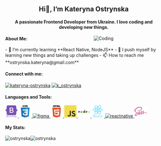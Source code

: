 <h2 align="center">Hi👋, I’m Kateryna Ostrynska</h2>
<h4 align="center">A passionate Frontend Developer from Ukraine. I love coding and developing new things.</h4>

<img align="right" alt="Coding" width="220" src="https://media.tenor.com/bQCHJwgCNuMAAAAM/kitten-cat.gif">

<h4 align="left">About Me:</h4>
- 🌱 I’m currently learning **React Native, NodeJS**
- 🔭 I push myself by learning new things and taking up challenges
- 📫 How to reach me **ostrynska.kateryna@gmail.com**

<h4 align="left">Connect with me:</h4>
<p align="left">
<a href="https://linkedin.com/in/kateryna-ostrynska" target="blank"><img align="center" src="https://raw.githubusercontent.com/rahuldkjain/github-profile-readme-generator/master/src/images/icons/Social/linked-in-alt.svg" alt="kateryna-ostrynska" height="30" width="40" /></a>
<a href="https://instagram.com/k_ostrynska" target="blank"><img align="center" src="https://raw.githubusercontent.com/rahuldkjain/github-profile-readme-generator/master/src/images/icons/Social/instagram.svg" alt="k_ostrynska" height="30" width="40" /></a>
</p>

<h4 align="left">Languages and Tools:</h4>
<p align="left"> <a href="https://getbootstrap.com" target="_blank" rel="noreferrer"> <img src="https://raw.githubusercontent.com/devicons/devicon/master/icons/bootstrap/bootstrap-plain-wordmark.svg" alt="bootstrap" width="40" height="40"/> </a> <a href="https://www.w3schools.com/css/" target="_blank" rel="noreferrer"> <img src="https://raw.githubusercontent.com/devicons/devicon/master/icons/css3/css3-original-wordmark.svg" alt="css3" width="40" height="40"/> </a> <a href="https://www.figma.com/" target="_blank" rel="noreferrer"> <img src="https://www.vectorlogo.zone/logos/figma/figma-icon.svg" alt="figma" width="40" height="40"/> </a> <a href="https://www.w3.org/html/" target="_blank" rel="noreferrer"> <img src="https://raw.githubusercontent.com/devicons/devicon/master/icons/html5/html5-original-wordmark.svg" alt="html5" width="40" height="40"/> </a> <a href="https://developer.mozilla.org/en-US/docs/Web/JavaScript" target="_blank" rel="noreferrer"> <img src="https://raw.githubusercontent.com/devicons/devicon/master/icons/javascript/javascript-original.svg" alt="javascript" width="40" height="40"/> </a> <a href="https://nodejs.org" target="_blank" rel="noreferrer"> <img src="https://raw.githubusercontent.com/devicons/devicon/master/icons/nodejs/nodejs-original-wordmark.svg" alt="nodejs" width="40" height="40"/> </a> <a href="https://reactjs.org/" target="_blank" rel="noreferrer"> <img src="https://raw.githubusercontent.com/devicons/devicon/master/icons/react/react-original-wordmark.svg" alt="react" width="40" height="40"/> </a> <a href="https://reactnative.dev/" target="_blank" rel="noreferrer"> <img src="https://reactnative.dev/img/header_logo.svg" alt="reactnative" width="40" height="40"/> </a> <a href="https://sass-lang.com" target="_blank" rel="noreferrer"> <img src="https://raw.githubusercontent.com/devicons/devicon/master/icons/sass/sass-original.svg" alt="sass" width="40" height="40"/> </a> </p>

<h4 align="left">My Stats:</h4>

<p><img align="left" src="https://github-readme-stats.vercel.app/api/top-langs?username=ostrynska&show_icons=true&locale=en&layout=compact&theme=tokyonight" alt="ostrynska" /></p>

<p><img align="left" src="https://github-readme-streak-stats.herokuapp.com/?user=ostrynska&&theme=tokyonight" alt="ostrynska" /></p>
